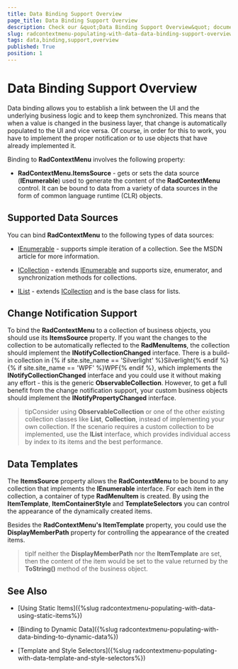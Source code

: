 ```yaml
---
title: Data Binding Support Overview
page_title: Data Binding Support Overview
description: Check our &quot;Data Binding Support Overview&quot; documentation article for the RadContextMenu WPF control.
slug: radcontextmenu-populating-with-data-data-binding-support-overview
tags: data,binding,support,overview
published: True
position: 1
---
```


# Data Binding Support Overview

Data binding allows you to establish a link between the UI and the underlying business logic and to keep them synchronized. This means that when a value is changed in the business layer, that change is automatically populated to the UI and vice versa. Of course, in order for this to work, you have to implement the proper notification or to use objects that have already implemented it.

Binding to __RadContextMenu__ involves the following property:

* __RadContextMenu.ItemsSource__ - gets or sets the data source (__IEnumerable__) used to generate the content of the __RadContextMenu__ control. It can be bound to data from a variety of data sources in the form of common language runtime (CLR) objects.

## Supported Data Sources

You can bind __RadContextMenu__ to the following types of data sources:

* [IEnumerable](http://msdn.microsoft.com/en-us/library/system.collections.ienumerable.aspx) - supports simple iteration of a collection. See the MSDN article for more information.

* [ICollection](http://msdn.microsoft.com/en-us/library/system.collections.icollection.aspx) - extends [IEnumerable](http://msdn.microsoft.com/en-us/library/system.collections.ienumerable.aspx) and supports size, enumerator, and synchronization methods for collections.

* [IList](http://msdn.microsoft.com/en-us/library/system.collections.ilist.aspx) - extends [ICollection](http://msdn.microsoft.com/en-us/library/system.collections.icollection.aspx) and is the base class for lists.

## Change Notification Support

To bind the __RadContextMenu__ to a collection of business objects, you should use its __ItemsSource__ property. If you want the changes to the collection to be automatically reflected to the __RadMenuItems__, the collection should implement the __INotifyCollectionChanged__ interface. There is a build-in collection in {% if site.site_name == 'Silverlight' %}Silverlight{% endif %}{% if site.site_name == 'WPF' %}WPF{% endif %}, which implements the __INotifyCollectionChanged__ interface and you could use it without making any effort - this is the generic __ObservableCollection<T>__. However, to get a full benefit from the change notification support, your custom business objects should implement the __INotifyPropertyChanged__ interface.

>tipConsider using __ObservableCollection<T>__ or one of the other existing collection classes like __List<T>__, __Collection<T>__, instead of implementing your own collection. If the scenario requires a custom collection to be implemented, use the __IList__ interface, which provides individual access by index to its items and the best performance.

## Data Templates

The __ItemsSource__ property allows the __RadContextMenu__ to be bound to any collection that implements the __IEnumerable__ interface. For each item in the collection, a container of type __RadMenuItem__ is created. By using the __ItemTemplate__, __ItemContainerStyle__ and __TemplateSelectors__ you can control the appearance of the dynamically created items.

Besides the __RadContextMenu's ItemTemplate__ property, you could use the __DisplayMemberPath__ property for controlling the appearance of the created items.

>tipIf neither the __DisplayMemberPath__ nor the __ItemTemplate__ are set, then the content of the item would be set to the value returned by the __ToString()__ method of the business object.

## See Also

 * [Using Static Items]({%slug radcontextmenu-populating-with-data-using-static-items%})

 * [Binding to Dynamic Data]({%slug radcontextmenu-populating-with-data-binding-to-dynamic-data%})

 * [Template and Style Selectors]({%slug radcontextmenu-populating-with-data-template-and-style-selectors%})